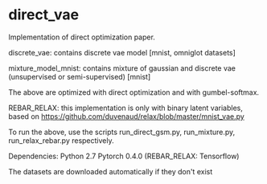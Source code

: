 # direct_vae

Implementation of direct optimization paper.

discrete_vae: contains discrete vae model [mnist, omniglot datasets]

mixture_model_mnist: contains mixture of gaussian and discrete vae (unsupervised or semi-supervised) [mnist]

The above are optimized with direct optimization and with gumbel-softmax.

REBAR_RELAX: this implementation is only with binary latent variables, based on https://github.com/duvenaud/relax/blob/master/mnist_vae.py

To run the above, use the scripts run_direct_gsm.py, run_mixture.py, run_relax_rebar.py respectively.

Dependencies:
Python 2.7
Pytorch 0.4.0
(REBAR_RELAX: Tensorflow)

The datasets are downloaded automatically if they don't exist
